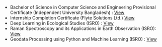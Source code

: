 * Bachelor of Science in Computer Science and Engineering Provisional Certificate (Independent University Bangladesh) : [View](https://github.com/Doingitgud/Certificate/blob/0931af1712edc59ef47dc56a5c802fb8bcd981a2/Mohammad_Nurul_Hassan_POV.pdf)
* Internship Completion Certificate (Flyte Solutions Ltd.) [View](https://github.com/Doingitgud/Certificate/blob/0931af1712edc59ef47dc56a5c802fb8bcd981a2/Internship_Completion_Certificate.pdf)
* Deep Learning in Ecological Studies (ISRO) :  [View](https://github.com/Doingitgud/Certificate/blob/main/Deep_Learning_in_Ecological_Studies.pdf)
* Raman Spectroscopy and its Applications in Earth Observation (ISRO): [View](https://github.com/Doingitgud/Certificate/blob/6ce60873884cb06073ad2e8ff615af5b6148551f/Raman_Spectroscopy_and_its%20Applications_in%20Earth_Observation.pdf)
* Geodata Processing using Python and Machine Learning (ISRO) : [View](https://github.com/Doingitgud/Certificate/blob/12bfd76f1e9ec273d8c71d5f2a9f2b308ea28e64/Geodata%20Processing%20using%20Python%20and%20Machine%20Learning.pdf)
